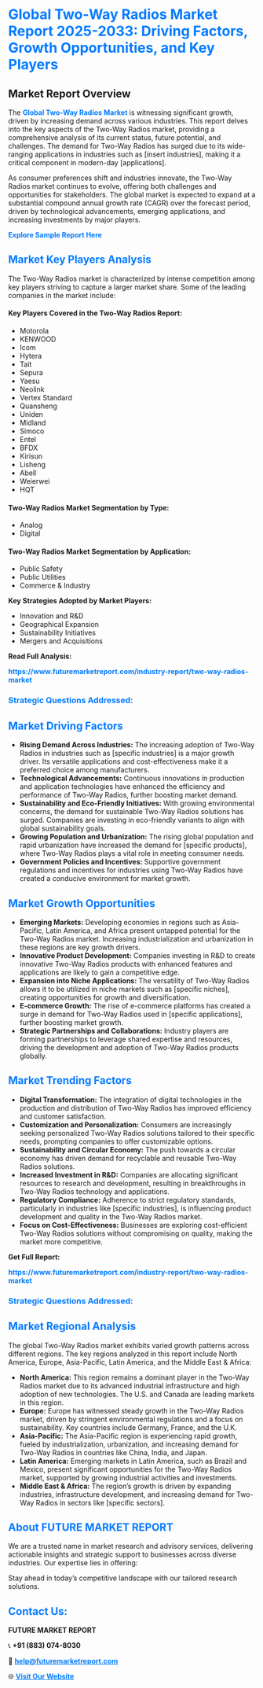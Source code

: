 <h1 style="color: #007BFF;">Global Two-Way Radios Market Report 2025-2033: Driving Factors, Growth Opportunities, and Key Players</h1>

<section id="overview">
<h2>Market Report Overview</h2>
<p>The <a href="https://www.futuremarketreport.com/industry-report/two-way-radios-market" style="color: #007BFF; text-decoration: none;"><strong>Global Two-Way Radios Market</strong></a> is witnessing significant growth, driven by increasing demand across various industries. This report delves into the key aspects of the Two-Way Radios market, providing a comprehensive analysis of its current status, future potential, and challenges. The demand for Two-Way Radios has surged due to its wide-ranging applications in industries such as [insert industries], making it a critical component in modern-day [applications].</p>
<p>As consumer preferences shift and industries innovate, the Two-Way Radios market continues to evolve, offering both challenges and opportunities for stakeholders. The global market is expected to expand at a substantial compound annual growth rate (CAGR) over the forecast period, driven by technological advancements, emerging applications, and increasing investments by major players.</p>
</section>

<section id="overview">
<p><a href="https://www.futuremarketreport.com/request-sample/reportId=83541" style="color: #007BFF; text-decoration: none;"><strong>Explore Sample Report Here</strong></a></p>
</section>

<section id="key-players">
<h2 style="color: #007BFF;">Market Key Players Analysis</h2>
<p>The Two-Way Radios market is characterized by intense competition among key players striving to capture a larger market share. Some of the leading companies in the market include:</p>
<h4>Key Players Covered in the Two-Way Radios Report:</h4>
<ul><li>Motorola</li><li>KENWOOD</li><li>Icom</li><li>Hytera</li><li>Tait</li><li>Sepura</li><li>Yaesu</li><li>Neolink</li><li>Vertex Standard</li><li>Quansheng</li><li>Uniden</li><li>Midland</li><li>Simoco</li><li>Entel</li><li>BFDX</li><li>Kirisun</li><li>Lisheng</li><li>Abell</li><li>Weierwei</li><li>HQT</li></ul>
<h4>Two-Way Radios Market Segmentation by Type:</h4>
<ul><li>Analog</li><li>Digital</li></ul>

<h4>Two-Way Radios Market Segmentation by Application:</h4>
<ul><li>Public Safety</li><li>Public Utilities</li><li>Commerce &amp; Industry</li></ul>
<p><strong>Key Strategies Adopted by Market Players:</strong></p>
<ul>
<li>Innovation and R&D</li>
<li>Geographical Expansion</li>
<li>Sustainability Initiatives</li>
<li>Mergers and Acquisitions</li>
</ul>
</section>

<section>
<p><strong>Read Full Analysis: </strong></p><a href="https://www.futuremarketreport.com/industry-report/two-way-radios-market" style="color: #007BFF; text-decoration: none;"><strong>https://www.futuremarketreport.com/industry-report/two-way-radios-market</strong></a>
<h3 style="color: #007BFF;">Strategic Questions Addressed:</h3>
</section>

<section id="driving-factors">
<h2 style="color: #007BFF;">Market Driving Factors</h2>
<ul>
<li><strong>Rising Demand Across Industries:</strong> The increasing adoption of Two-Way Radios in industries such as [specific industries] is a major growth driver. Its versatile applications and cost-effectiveness make it a preferred choice among manufacturers.</li>
<li><strong>Technological Advancements:</strong> Continuous innovations in production and application technologies have enhanced the efficiency and performance of Two-Way Radios, further boosting market demand.</li>
<li><strong>Sustainability and Eco-Friendly Initiatives:</strong> With growing environmental concerns, the demand for sustainable Two-Way Radios solutions has surged. Companies are investing in eco-friendly variants to align with global sustainability goals.</li>
<li><strong>Growing Population and Urbanization:</strong> The rising global population and rapid urbanization have increased the demand for [specific products], where Two-Way Radios plays a vital role in meeting consumer needs.</li>
<li><strong>Government Policies and Incentives:</strong> Supportive government regulations and incentives for industries using Two-Way Radios have created a conducive environment for market growth.</li>
</ul>
</section>

<section id="growth-opportunities">
<h2 style="color: #007BFF;">Market Growth Opportunities</h2>
<ul>
<li><strong>Emerging Markets:</strong> Developing economies in regions such as Asia-Pacific, Latin America, and Africa present untapped potential for the Two-Way Radios market. Increasing industrialization and urbanization in these regions are key growth drivers.</li>
<li><strong>Innovative Product Development:</strong> Companies investing in R&D to create innovative Two-Way Radios products with enhanced features and applications are likely to gain a competitive edge.</li>
<li><strong>Expansion into Niche Applications:</strong> The versatility of Two-Way Radios allows it to be utilized in niche markets such as [specific niches], creating opportunities for growth and diversification.</li>
<li><strong>E-commerce Growth:</strong> The rise of e-commerce platforms has created a surge in demand for Two-Way Radios used in [specific applications], further boosting market growth.</li>
<li><strong>Strategic Partnerships and Collaborations:</strong> Industry players are forming partnerships to leverage shared expertise and resources, driving the development and adoption of Two-Way Radios products globally.</li>
</ul>
</section>

<section id="trending-factors">
<h2 style="color: #007BFF;">Market Trending Factors</h2>
<ul>
<li><strong>Digital Transformation:</strong> The integration of digital technologies in the production and distribution of Two-Way Radios has improved efficiency and customer satisfaction.</li>
<li><strong>Customization and Personalization:</strong> Consumers are increasingly seeking personalized Two-Way Radios solutions tailored to their specific needs, prompting companies to offer customizable options.</li>
<li><strong>Sustainability and Circular Economy:</strong> The push towards a circular economy has driven demand for recyclable and reusable Two-Way Radios solutions.</li>
<li><strong>Increased Investment in R&D:</strong> Companies are allocating significant resources to research and development, resulting in breakthroughs in Two-Way Radios technology and applications.</li>
<li><strong>Regulatory Compliance:</strong> Adherence to strict regulatory standards, particularly in industries like [specific industries], is influencing product development and quality in the Two-Way Radios market.</li>
<li><strong>Focus on Cost-Effectiveness:</strong> Businesses are exploring cost-efficient Two-Way Radios solutions without compromising on quality, making the market more competitive.</li>
</ul>
</section>

<section>
<p><strong>Get Full Report: </strong></p><a href="https://www.futuremarketreport.com/industry-report/two-way-radios-market" style="color: #007BFF; text-decoration: none;"><strong>https://www.futuremarketreport.com/industry-report/two-way-radios-market</strong></a>
<h3 style="color: #007BFF;">Strategic Questions Addressed:</h3>
</section>


<section id="regional-analysis">
<h2 style="color: #007BFF;">Market Regional Analysis</h2>
<p>The global Two-Way Radios market exhibits varied growth patterns across different regions. The key regions analyzed in this report include North America, Europe, Asia-Pacific, Latin America, and the Middle East & Africa:</p>
<ul>
<li><strong>North America:</strong> This region remains a dominant player in the Two-Way Radios market due to its advanced industrial infrastructure and high adoption of new technologies. The U.S. and Canada are leading markets in this region.</li>
<li><strong>Europe:</strong> Europe has witnessed steady growth in the Two-Way Radios market, driven by stringent environmental regulations and a focus on sustainability. Key countries include Germany, France, and the U.K.</li>
<li><strong>Asia-Pacific:</strong> The Asia-Pacific region is experiencing rapid growth, fueled by industrialization, urbanization, and increasing demand for Two-Way Radios in countries like China, India, and Japan.</li>
<li><strong>Latin America:</strong> Emerging markets in Latin America, such as Brazil and Mexico, present significant opportunities for the Two-Way Radios market, supported by growing industrial activities and investments.</li>
<li><strong>Middle East & Africa:</strong> The region’s growth is driven by expanding industries, infrastructure development, and increasing demand for Two-Way Radios in sectors like [specific sectors].</li>
</ul>
</section>

<footer>
<h2 style="color: #007BFF;">About FUTURE MARKET REPORT</h2>
<p>We are a trusted name in market research and advisory services, delivering actionable insights and strategic support to businesses across diverse industries. Our expertise lies in offering:</p>

<p>Stay ahead in today’s competitive landscape with our tailored research solutions.</p>

<h2 style="color: #007BFF;">Contact Us:</h2>
<p><strong>FUTURE MARKET REPORT</strong></p>
<p>📞 <strong>+91 (883) 074-8030</strong></p>
<p>📧 <strong><a href="mailto:help@futuremarketreport.com" style="color: #007BFF;">help@futuremarketreport.com</a></strong></p>
<p>🌐 <strong><a href="https://www.futuremarketreport.com/" style="color: #007BFF;">Visit Our Website</a></strong></p>
</footer>